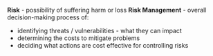 **Risk** - possibility of suffering harm or loss
**Risk Management** - overall decision-making process of:
- identifying threats / vulnerabilities - what they can impact
- determining the costs to mitigate problems
- deciding what actions are cost effective for controlling risks
